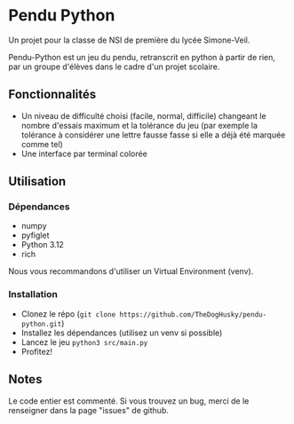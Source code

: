 # Pendu Python

Un projet pour la classe de NSI de première du lycée Simone-Veil.

Pendu-Python est un jeu du pendu, retranscrit en python à partir de rien, par un groupe d'élèves dans le cadre d'un projet scolaire.

## Fonctionnalités

- Un niveau de difficulté choisi (facile, normal, difficile) changeant le nombre d'essais maximum et la tolérance du jeu (par exemple la tolérance à considérer une lettre fausse fasse si elle a déjà été marquée comme tel)
- Une interface par terminal colorée

## Utilisation

### Dépendances

- numpy
- pyfiglet
- Python 3.12
- rich

Nous vous recommandons d'utiliser un Virtual Environment (venv).

### Installation

- Clonez le répo (`git clone https://github.com/TheDogHusky/pendu-python.git`)
- Installez les dépendances (utilisez un venv si possible)
- Lancez le jeu `python3 src/main.py`
- Profitez!

## Notes

Le code entier est commenté. Si vous trouvez un bug, merci de le renseigner dans la page "issues" de github.